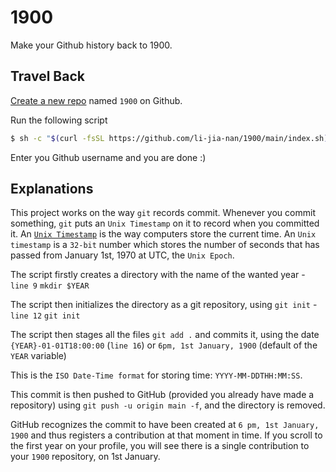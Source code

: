 # 1900

Make your Github history back to 1900.

## Travel Back

[Create a new repo](https://github.com/new) named `1900` on Github.

Run the following script

```bash
$ sh -c "$(curl -fsSL https://github.com/li-jia-nan/1900/main/index.sh)"
```

Enter you Github username and you are done :)

## Explanations

This project works on the way `git` records commit. Whenever you commit something, `git` puts an `Unix Timestamp` on it to record when you committed it. An [`Unix Timestamp`](https://www.unixtimestamp.com/) is the way computers store the current time. An `Unix timestamp` is a `32-bit` number which stores the number of seconds that has passed from January 1st, 1970 at UTC, the `Unix Epoch`.

The script firstly creates a directory with the name of the wanted year - `line 9` `mkdir $YEAR`

The script then initializes the directory as a git repository, using `git init` - `line 12` `git init`

The script then stages all the files `git add .` and commits it, using the date `{YEAR}-01-01T18:00:00` (`line 16`) or `6pm, 1st January, 1900` (default of the `YEAR` variable)

This is the `ISO Date-Time format` for storing time: `YYYY-MM-DDTHH:MM:SS`.

This commit is then pushed to GitHub (provided you already have made a repository) using `git push -u origin main -f`, and the directory is removed.

GitHub recognizes the commit to have been created at `6 pm, 1st January, 1900` and thus registers a contribution at that moment in time. If you scroll to the first year on your profile, you will see there is a single contribution to your `1900` repository, on 1st January.

